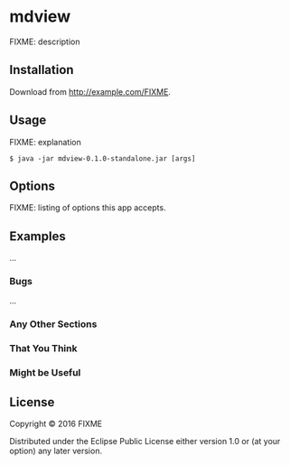 # mdview

FIXME: description

## Installation

Download from http://example.com/FIXME.

## Usage

FIXME: explanation

    $ java -jar mdview-0.1.0-standalone.jar [args]

## Options

FIXME: listing of options this app accepts.

## Examples

...

### Bugs

...

### Any Other Sections
### That You Think
### Might be Useful

## License

Copyright © 2016 FIXME

Distributed under the Eclipse Public License either version 1.0 or (at
your option) any later version.

